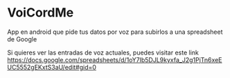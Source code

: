 VoiCordMe
=========

App en android que pide tus datos por voz para subirlos a una spreadsheet de Google

Si quieres ver las entradas de voz actuales, puedes visitar este link https://docs.google.com/spreadsheets/d/1oY7Ib5DJL9kyxfa_J2g1PjTn6xeEUC5552gEKxtS3aU/edit#gid=0
